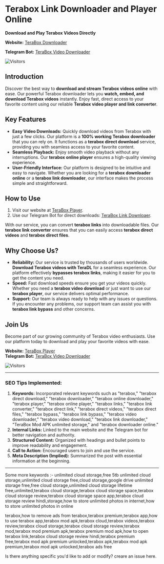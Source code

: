 # Terabox Link Downloader and Player Online

**Download and Play Terabox Videos Directly**

**Website:** [TeraBox Downloader](https://t.me/tokenstut)

**Telegram Bot:** [TeraBox Video Downloader](https://t.me/tokenstut)

![Visitors](https://api.visitorbadge.io/api/combined?path=https%3A%2F%2Fgithub.com%2FPuneetStar%2Fterabox-downloader&countColor=%23263759)


## Introduction

Discover the best way to **download and stream Terabox videos online** with ease. Our powerful Terabox downloader lets you **watch, embed, and download Terabox videos** instantly. Enjoy fast, direct access to your favorite content using our reliable **Terabox video player and link converter**.


## Key Features

- **Easy Video Downloads:** Quickly download videos from Terabox with just a few clicks. Our platform is a **100% working Terabox downloader** that you can rely on. It functions as a **terabox direct download** service, providing you with seamless access to your favorite content.
- **Seamless Playback:** Enjoy smooth video playback without any interruptions. Our **terabox online player** ensures a high-quality viewing experience.
- **User-Friendly Interface:** Our platform is designed to be intuitive and easy to navigate. Whether you are looking for a **terabox downloader online** or a **terabox link downloader**, our interface makes the process simple and straightforward.

## How to Use

1. Visit our website at [TeraBox Player](https://t.me/tokenstut).
2. Use our Telegram Bot for direct downloads: [TeraBox Link Downloaer](https://t.me/tokenstut).

With our service, you can convert **terabox links** into downloadable files. Our **terabox link converter** ensures that you can easily access **terabox direct videos** and **terabox direct files**.

## Why Choose Us?

- **Reliability:** Our service is trusted by thousands of users worldwide. **Download Terabox videos with TeraDL** for a seamless experience. Our platform effectively **bypasses terabox links**, making it easier for you to get the content you need.
- **Speed:** Fast download speeds ensure you get your videos quickly. Whether you need a **terabox video download** or just want to use our **terabox player**, our service delivers optimal performance.
- **Support:** Our team is always ready to help with any issues or questions. If you encounter any problems, our support team can assist you with **terabox link bypass** and other concerns.

## Join Us

Become part of our growing community of Terabox video enthusiasts. Use our platform today to download and play your favorite videos with ease.

**Website:** [TeraBox Player](https://t.me/tokenstut)  
**Telegram Bot:** [TeraBox Video Downloader](https://t.me/tokenstut)

![Visitors](https://api.visitorbadge.io/api/combined?path=https%3A%2F%2Fgithub.com%2FPuneetStar%2Fterabox-downloader&countColor=%23263759)

---

### SEO Tips Implemented:
1. **Keywords:** Incorporated relevant keywords such as "terabox," "terabox direct download," "terabox downloader," "terabox online downloader," "terabox player," "terabox online player," "terabox links," "terabox link converter," "terabox direct link," "terabox direct videos," "terabox direct files," "terabox bypass," "terabox link bypass," "terabox video downloader," "terabox video download," "terabox link downloader," "TeraBox Mod APK unlimited storage," and "terabox downloader online."
2. **Internal Links:** Linked to the main website and the Telegram bot for better navigation and authority.
3. **Structured Content:** Organized with headings and bullet points to improve readability and engagement.
4. **Call to Action:** Encouraged users to join and use the service.
5. **Meta Description (Implied):** Summarized the post with essential information at the beginning.

---

Some more keywords :-
unlimited cloud storage,free 5tb unlimited cloud storage,unlimited cloud storage free,cloud storage,google drive unlimited storage free,free cloud storage,unlimited cloud storage lifetime free,unlimited,terabox cloud storage,terabox cloud storage space,terabox cloud storage review,terabox cloud storage space app,terabox cloud storage review hindi,storage,how to store unlimited photos in internet,how to store unlimited photos in online

terabox,how to remove ads from terabox,terabox premium,terabox app,how to use terabox app,terabox mod apk,terabox cloud,terabox videos,terabox review,terabox cloud storage,terabox cloud storage review,terabox mod,terabox mod premium apk,terabox premium mod apk,how to open terabox link,terabox cloud storage review hindi,terabox premium free,terabox mod apk premium unlocked,terabox apk,terabox mod apk premium,terabox mod apk unlocked,terabox ads free


Is there anything specific you'd like to add or modify? creare an issue here.
